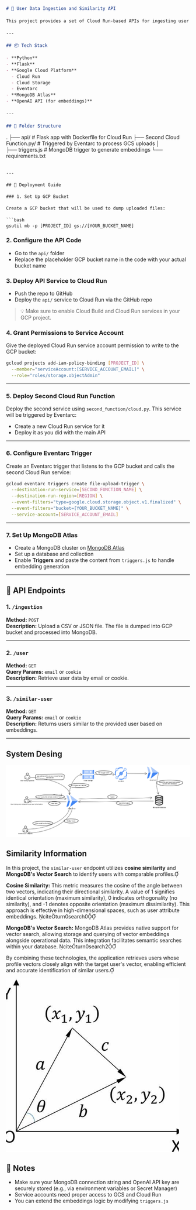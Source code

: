 
```markdown
# 🚀 User Data Ingestion and Similarity API

This project provides a set of Cloud Run-based APIs for ingesting user data, retrieving user information, and finding similar users using vector embeddings.

---

## 📦 Tech Stack

- **Python**
- **Flask**
- **Google Cloud Platform**
  - Cloud Run
  - Cloud Storage
  - Eventarc
- **MongoDB Atlas**
- **OpenAI API (for embeddings)**

---

## 🧱 Folder Structure

```
.
├── api/                    # Flask app with Dockerfile for Cloud Run
├── Second Cloud Function.py/    # Triggered by Eventarc to process GCS uploads
│            
├── triggers.js            # MongoDB trigger to generate embeddings
└── requirements.txt
```

---

## 🚀 Deployment Guide

### 1. Set Up GCP Bucket

Create a GCP bucket that will be used to dump uploaded files:

```bash
gsutil mb -p [PROJECT_ID] gs://[YOUR_BUCKET_NAME]
```

### 2. Configure the API Code

- Go to the `api/` folder
- Replace the placeholder GCP bucket name in the code with your actual bucket name

### 3. Deploy API Service to Cloud Run

- Push the repo to GitHub
- Deploy the `api/` service to Cloud Run via the GitHub repo

> 💡 Make sure to enable Cloud Build and Cloud Run services in your GCP project.

### 4. Grant Permissions to Service Account

Give the deployed Cloud Run service account permission to write to the GCP bucket:

```bash
gcloud projects add-iam-policy-binding [PROJECT_ID] \
  --member="serviceAccount:[SERVICE_ACCOUNT_EMAIL]" \
  --role="roles/storage.objectAdmin"
```

---

### 5. Deploy Second Cloud Run Function

Deploy the second service using `second_function/cloud.py`. This service will be triggered by Eventarc:

- Create a new Cloud Run service for it
- Deploy it as you did with the main API

---

### 6. Configure Eventarc Trigger

Create an Eventarc trigger that listens to the GCP bucket and calls the second Cloud Run service:

```bash
gcloud eventarc triggers create file-upload-trigger \
  --destination-run-service=[SECOND_FUNCTION_NAME] \
  --destination-run-region=[REGION] \
  --event-filters="type=google.cloud.storage.object.v1.finalized" \
  --event-filters="bucket=[YOUR_BUCKET_NAME]" \
  --service-account=[SERVICE_ACCOUNT_EMAIL]
```

---

### 7. Set Up MongoDB Atlas

- Create a MongoDB cluster on [MongoDB Atlas](https://www.mongodb.com/cloud/atlas)
- Set up a database and collection
- Enable **Triggers** and paste the content from `triggers.js` to handle embedding generation

---

## 🔌 API Endpoints

### 1. `/ingestion`

**Method:** `POST`  
**Description:** Upload a CSV or JSON file. The file is dumped into GCP bucket and processed into MongoDB.



---

### 2. `/user`

**Method:** `GET`  
**Query Params:** `email` or `cookie`  
**Description:** Retrieve user data by email or cookie.


---

### 3. `/similar-user`

**Method:** `GET`  
**Query Params:** `email` or `cookie`  
**Description:** Returns users similar to the provided user based on embeddings.

---

## System Desing
![alt text](Welcome_Board.png)



## Similarity  Information
In this project, the `similar-user` endpoint utilizes **cosine similarity** and **MongoDB's Vector Search** to identify users with comparable profiles.

**Cosine Similarity:**
This metric measures the cosine of the angle between two vectors, indicating their directional similarity. A value of 1 signifies identical orientation (maximum similarity), 0 indicates orthogonality (no similarity), and -1 denotes opposite orientation (maximum dissimilarity). This approach is effective in high-dimensional spaces, such as user attribute embeddings. citeturn0search0

**MongoDB's Vector Search:**
MongoDB Atlas provides native support for vector search, allowing storage and querying of vector embeddings alongside operational data. This integration facilitates semantic searches within your database. citeturn0search2

By combining these technologies, the application retrieves users whose profile vectors closely align with the target user's vector, enabling efficient and accurate identification of similar users. 

![alt text](image.png)



## 📝 Notes

- Make sure your MongoDB connection string and OpenAI API key are securely stored (e.g., via environment variables or Secret Manager)
- Service accounts need proper access to GCS and Cloud Run
- You can extend the embeddings logic by modifying `triggers.js`

